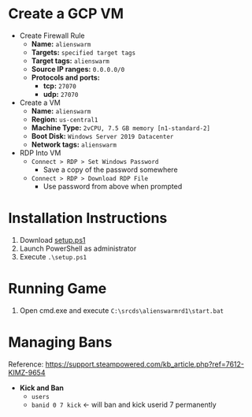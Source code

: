 # Create a GCP VM
- Create Firewall Rule
  - **Name:** `alienswarm`
  - **Targets:** `specified target tags`
  - **Target tags:** `alienswarm`
  - **Source IP ranges:** `0.0.0.0/0`
  - **Protocols and ports:**
    - **tcp:** `27070`
    - **udp:** `27070`
- Create a VM
  - **Name:** `alienswarm`
  - **Region:** `us-central1`
  - **Machine Type:** `2vCPU, 7.5 GB memory [n1-standard-2]`
  - **Boot Disk:** `Windows Server 2019 Datacenter`
  - **Network tags:** `alienswarm`
- RDP Into VM
  - `Connect > RDP > Set Windows Password`
    - Save a copy of the password somewhere
  - `Connect > RDP > Download RDP File`
    - Use password from above when prompted

# Installation Instructions
1. Download [setup.ps1](https://davidwashere.github.io/alienswarm/setup.ps1)
1. Launch PowerShell as administrator
1. Execute `.\setup.ps1`

# Running Game
1. Open cmd.exe and execute `C:\srcds\alienswarmrd1\start.bat`

# Managing Bans
Reference: https://support.steampowered.com/kb_article.php?ref=7612-KIMZ-9654
- **Kick and Ban**
  - `users`
  - `banid 0 7 kick` <- will ban and kick userid 7 permanently
